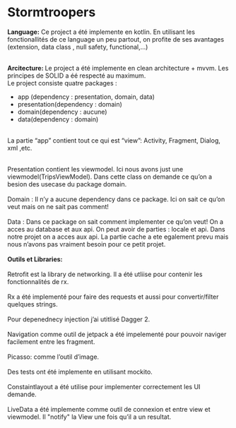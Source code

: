 # Stormtroopers

<b>Language:</b>
Ce project a été implemente en kotlin. En utilisant les fonctionallités de ce language un peu partout, on profite de ses avantages (extension, data class , null safety, functional,…)
<br><br>

<b>Arcitecture: </b>
Le project a été implemente en clean architecture + mvvm. Les principes de SOLID a éé respecté au maximum. 
<br>
Le project consiste quatre packages : 
- app (dependency : presentation, domain, data)
- presentation(dependency : domain)
- domain(dependency : aucune)
- data(dependency : domain)
<br>
La partie “app” contient tout ce qui est  “view”: Activity, Fragment, Dialog, xml ,etc.<br><br>

Presentation contient les viewmodel. Ici nous avons just une viewmodel(TripsViewModel). Dans cette class on demande ce qu’on a besion des usecase du package domain. 
<br><br>Domain : Il n’y a aucune dependency dans ce package. Ici on sait ce qu’on veut mais on ne sait pas comment!
<br><br>Data : Dans ce package on sait comment implementer ce qu’on veut! On a acces au database et aux api.
On peut avoir de parties : locale et api. Dans notre projet on a acces aux api. La partie cache a ete egalement prevu mais nous n’avons pas vraiment besoin pour ce petit projet.
<br><br><b>Outils et Libraries:</b>
<br><br>Retrofit est la library de networking. Il a été utliise pour contenir les fonctionnalités de rx.
<br><br>Rx a été implementé pour faire des requests et aussi pour convertir/filter quelques strings.
<br><br>Pour depenednecy injection j’ai utitlisé Dagger 2.
<br><br>Navigation comme outil de jetpack a été impelementé pour pouvoir naviger facilement entre les fragment.
<br><br>Picasso: comme l’outil d’image.
<br><br>Des tests ont été implemente en utilisant mockito.
<br><br>Constaintlayout a été utilise pour implementer correctement les UI demande.
<br><br>LiveData a été implemente comme outil de connexion et entre view et viewmodel. Il "notify" la View une fois qu’il a un resultat.


